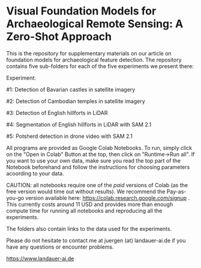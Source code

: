 # Visual Foundation Models for Archaeological Remote Sensing: A Zero-Shot Approach

This is the repository for supplementary materials on our article on foundation models for archaeological feature detection. The repository contains five sub-folders for each of the five experiments we present there:

Experiment:

#1: Detection of Bavarian castles in satellite imagery

#2: Detection of Cambodian temples in satellite imagery

#3: Detection of English hillforts in LiDAR

#4: Segmentation of English hillforts in LiDAR with SAM 2.1

#5: Potsherd detection in drone video with SAM 2.1

All programs are provided as Google Colab Notebooks. To run, simply click on the "Open in Colab" Button at the top, then click on "Runtime->Run all". If you want to use your own data, make sure you read the top part of the Notebook beforehand and follow the instructions for choosing parameters acoording to your data.

CAUTION: all notebooks require one of the *paid* versions of Colab (as the free version would time out without results). We recommend the Pay-as-you-go version available here: https://colab.research.google.com/signup . This currently costs around 11 USD and provides more than enough compute time for running all notebooks and reproducing all the experiments.

The folders also contain links to the data used for the experiments.

Please do not hesitate to contact me at juergen (at) landauer-ai.de if you have any questions or encounter problems.

https://www.landauer-ai.de

